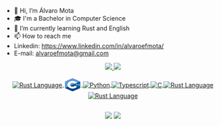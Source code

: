 - 👋 Hi, I’m Álvaro Mota
- 🎓 I'm a Bachelor in Computer Science
- 🌱 I’m currently learning Rust and English
- 📫 How to reach me
- Linkedin: https://www.linkedin.com/in/alvaroefmota/
- E-mail: alvaroefmota@gmail.com

<!---
AlvaroEFMota/AlvaroEFMota is a ✨ special ✨ repository because its `README.md` (this file) appears on your GitHub profile.
You can click the Preview link to take a look at your changes.
--->

<div align="center">
  <a href="https://github.com/alvaroefmota">
  <img height="180em" src="https://github-readme-stats.vercel.app/api?username=alvaroefmota&show_icons=true&theme=chartreuse-dark&include_all_commits=true&count_private=true"/>
  <img height="180em" src="https://github-readme-stats.vercel.app/api/top-langs/?username=alvaroefmota&layout=compact&langs_count=7&theme=chartreuse-dark"/>
</div>

<div align="center"><br>
<!--   <img align="center" alt="Rust Language" height="30" width="40" src="https://www.vectorlogo.zone/logos/rust-lang/rust-lang-icon.svg"> -->
<!--   <img align="center" alt="Rust Language" height="30" width="80" src="https://upload.wikimedia.org/wikipedia/commons/e/ea/Rust_vector_logo.svg"> -->
  <img align="center" alt="Rust Language" height="30" width="50" src="https://rustacean.net/assets/cuddlyferris.svg">
  <img align="center" alt="C++" height="30" width="40" src="https://raw.githubusercontent.com/devicons/devicon/master/icons/cplusplus/cplusplus-original.svg">
  <img align="center" alt="Python" height="30" width="40" src="https://www.vectorlogo.zone/logos/python/python-icon.svg">
  <img align="center" alt="Typescript" height="30" width="40" src="https://www.vectorlogo.zone/logos/typescriptlang/typescriptlang-icon.svg">
  <img align="center" alt="C" height="30" width="40" src="https://cdn.jsdelivr.net/gh/devicons/devicon/icons/c/c-original.svg" />
  <img align="center" alt="Rust Language" height="30" width="40" src="https://www.vectorlogo.zone/logos/git-scm/git-scm-icon.svg">
  <img align="center" alt="Rust Language" height="30" width="40" src="https://www.vectorlogo.zone/logos/linux/linux-icon.svg">
</div>

##

<div align="center">    
  <a href="https://www.linkedin.com/in/alvaroefmota/" target="_blank"><img src="https://img.shields.io/badge/-LinkedIn-%230077B5?style=for-the-badge&logo=linkedin&logoColor=white" target="_blank"></a> 
  <a href = "mailto:alvaroefmota@gmail.com"><img src="https://img.shields.io/badge/-Gmail-%23333?style=for-the-badge&logo=gmail&logoColor=white" target="_blank"></a>
</div>
